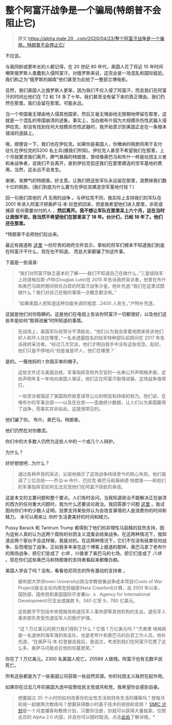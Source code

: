 # 整个阿富汗战争是一个骗局(特朗普不会阻止它)

> 原文:[https://alpha male 20 . com/2020/04/23/整个阿富汗战争是一个骗局，特朗普不会停止它/](https://alphamale20.com/2020/04/23/the-entire-war-in-afghanistan-is-a-scam-and-trump-wont-stop-it/)

不应该。

与我同龄或更年长的人都记得，在 20 世纪 80 年代，美国人花了将近 10 年时间嘲笑俄罗斯人愚蠢到入侵阿富汗。对俄罗斯来说，这完全是一场混乱和国际尴尬。我们称之为“俄罗斯的越南”他们甚至为此拍了一整部兰博电影。

显然，我们美国人比俄罗斯人更笨，因为我们不仅入侵了阿富汗，而且我们在阿富汗的时间比他们在 T2 和 T4 多了十年。我们甚至没有留下来的真正理由。我们仍然在那里。我们会留在那里。可能永远。

当一个帝国毫无理由地入侵其他国家，然后又毫无理由地无限期地停留在那里，这就是一个混乱的帝国崩溃的迹象。事实上，当白痴布什因为大规模杀伤性武器入侵伊拉克，却没有找到任何大规模杀伤性武器时，我开始意识到美国正走在一条根本错误的道路上。

哦，顺便说一下，我们也在伊拉克。如果你是美国人，你缴纳的税款将用于支付 驻扎在伊拉克的5200 名士兵(据我们所知)。伊拉克人甚至不希望我们在那里，上个月就要求我们离开。脾气暴躁的特朗普，曾经像奥巴马和布什一样是社团主义者和亲战争者，说我们不会离开，直到伊拉克偿还我们在那里建造的空军基地的费用。当然，这永远不会发生。

谢谢，发脾气的特朗普。好主意。让我们把这些军队永远留在那里，浪费掉我们数十亿的税款。(我们到底为什么要为在伊拉克建造空军基地付钱？)

回一句我们其他的 ***八*** 无用的战争 。与伊拉克不同，我实际上支持我们的军队在 2001 年进入阿富汗把奥萨马·本·拉登抓回来，但是我希望他们进入那里，杀死或捕获 任何需要对付的人 ，**然后离开。我不想让军队在那里呆上六个月，这在当时让我很不安。我当然不希望他们在那里呆了 18 年。伙计们，已经 18 年了。他们还在那里。**

 *特朗普不会把他们拉出来。

最近有报道称 [这里](https://www.washingtonpost.com/graphics/2019/investigations/afghanistan-papers/afghanistan-war-confidential-documents/) 一份珍贵的政府文件显示，掌权的将军们根本不知道我们到底在阿富汗干什么，现在也不知道。 而且大家都骗了你这件事。

下面是一些语录:

> “我们对阿富汗缺乏基本的了解——我们不知道自己在做什么，”三星级陆军上将道格拉斯·卢特(Douglas Lute)在 2015 年告诉政府采访者，他曾在布什和奥巴马政府期间担任白宫的阿富汗战争沙皇。他补充道:“我们在这里试图做什么？我们对自己在做的事情一点概念都没有。”
> 
> “如果美国人民知道这种功能失调的程度...2400 人丧生，”卢特补充道。

这就是他们对你隐瞒的。这是他们在电视上告诉你阿富汗一切都很好，以及他们这些年是如何“取得进展”时所知道的事情。

> 在战场上，美国军队经常分不清敌友。“他们以为我会拿着地图来告诉他们好人和坏人住在哪里，”一名未透露姓名的陆军特种部队前顾问在 2017 年告诉政府采访者。“经过几次交谈，他们才明白我手中没有这些信息。起初，他们只是不停地问:‘但是谁是坏人，他们在哪里？’

是的。一簇他妈的 t 你我买单的帽子。

> 这些文件还与美国总统、军事指挥官和外交官的一长串公开声明相矛盾，这些声明年复一年地向美国人保证，他们正在阿富汗取得进展，这场战争值得打。
> 
> 一些受访者描述了美国政府故意误导公众的明显和持续的努力。他们说，在喀布尔的军事总部——以及在白宫——歪曲统计数据，让人们以为美国赢得了战争，而事实并非如此，这是很常见的。

他们骗了你。 布什。奥巴马。特朗普。

他们仍然在对你撒谎。

你们中的大多数人仍然为这些人中的一个或几个人辩护。

为什么？

好好想想吧...为什么？

> 通过各种声音的采访，尖锐地揭示了这场战争持续至今的核心失败。他们强调了三位总统——乔治·w·布什、巴拉克·奥巴马和唐纳德·特朗普——和他们的军事指挥官如何无法兑现他们在阿富汗获胜的承诺。

这是本文的主要问题和整个要点。人们有时会问，当我知道政治不能解决正在崩溃的西方的任何重大问题时，我为什么还要谈论政治。我回答那个问题 [这里](https://calebjonesblog.com/why-do-i-talk-about-politics/) 。我试图向你们中的少数人证明，投票支持某些你认为会改变事情的人是浪费你的时间和精力。 本可以用来让 *你的* 生活更美好的时间和精力。

Pussy Barack 和 Tantrum Trump 都得到了他们的非理性马屁精的狂热支持，因为这些人真的认为这两个腐败的社团主义混蛋会结束战争。在这两种情况下，我知道这两个家伙不会这样做，我是对的。在这两种情况下，它们不仅没有结束任何战争，反而增加了战争。正如我多年来在这个博客上报道的那样，奥巴马拿了老布什的两场战争，把它们变成了 *七场* ，川普拿了奥巴马的七场，把它们变成了 *八场* 。现在你们这些奥巴马和特朗普的支持者看起来都像白痴。

美国人学会了吗？没有。看看伯尼同志的所有激动的支持者 。

> 据布朗大学(Brown University)政治学教授兼战争成本项目(Costs of War Project)联合主任内塔克劳福德(Neta Crawford)计算，自 2001 年以来，国防部、国务院和美国国际开发署(u . s . Agency for International Development)已支出或拨款 9，340 亿至 9，780 亿美元。
> 
> 这些数字不包括中央情报局和退伍军人事务部等其他机构的支出，退伍军人事务部负责受伤退伍军人的医疗护理。
> 
> “这 1 万亿美元的努力我们得到了什么？它值 1 万亿美元吗？”杰弗里·埃格斯是一名退休的海军海豹突击队，也是老布什和奥巴马的白宫工作人员。他补充道，“在奥萨马·本·拉登被击毙后，我说过，考虑到我们在阿富汗花费了这么多，奥萨马可能会在他的坟墓里笑。”

你花了 1 万亿美元。2300 名美国人死亡。20589 人致残。阿富汗也有无数平民死亡。

所有这些都是为了一些美国公司获取一些自然资源。你的社团主义政府在起作用。

如果你在过去几年的美国大选中投票给民主党或共和党，我希望你会感到自豪。

> 想要超过 35 个小时的如何改善你的女性生活和财务生活的播客吗？想每月和我一起做两次教练吗？想要获得数小时基于技术的视频和音频？ [SMIC 计划](https://alphamale20.kartra.com/page/vIL17)是一个月度播客和教练计划，只要你注册，你就可以获得大量独家、仅限会员的 Alpha 2.0 内容，并且你可以随时取消。点击[此处](https://alphamale20.kartra.com/page/vIL17)了解详情。*